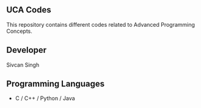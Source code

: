 ## UCA Codes
This repository contains different codes related to Advanced Programming Concepts.

## Developer 
Sivcan Singh 

## Programming Languages 
- C / C++ / Python / Java

